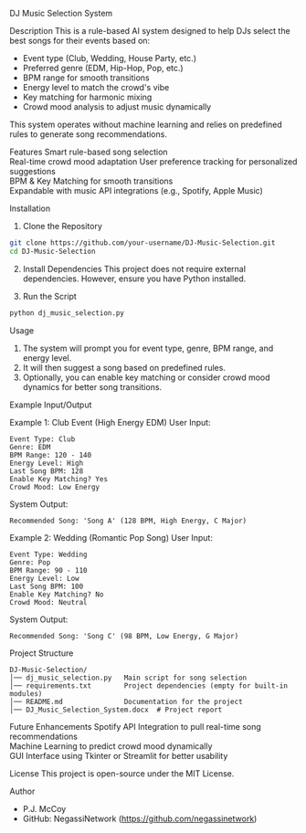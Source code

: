 DJ Music Selection System

Description
This is a rule-based AI system designed to help DJs select the best songs for their events based on:
- Event type (Club, Wedding, House Party, etc.)
- Preferred genre (EDM, Hip-Hop, Pop, etc.)
- BPM range for smooth transitions
- Energy level to match the crowd's vibe
- Key matching for harmonic mixing
- Crowd mood analysis to adjust music dynamically

This system operates without machine learning and relies on predefined rules to generate song recommendations.

Features
Smart rule-based song selection  
Real-time crowd mood adaptation
User preference tracking for personalized suggestions  
BPM & Key Matching for smooth transitions  
Expandable with music API integrations (e.g., Spotify, Apple Music)  

Installation
1. Clone the Repository
```bash
git clone https://github.com/your-username/DJ-Music-Selection.git
cd DJ-Music-Selection
```

2. Install Dependencies
This project does not require external dependencies. However, ensure you have Python installed.

3. Run the Script
```bash
python dj_music_selection.py
```

Usage
1. The system will prompt you for event type, genre, BPM range, and energy level.
2. It will then suggest a song based on predefined rules.
3. Optionally, you can enable key matching or consider crowd mood dynamics for better song transitions.

Example Input/Output

Example 1: Club Event (High Energy EDM)
User Input:
```
Event Type: Club
Genre: EDM
BPM Range: 120 - 140
Energy Level: High
Last Song BPM: 128
Enable Key Matching? Yes
Crowd Mood: Low Energy
```

System Output:
```
Recommended Song: 'Song A' (128 BPM, High Energy, C Major)
```

Example 2: Wedding (Romantic Pop Song)
User Input:
```
Event Type: Wedding
Genre: Pop
BPM Range: 90 - 110
Energy Level: Low
Last Song BPM: 100
Enable Key Matching? No
Crowd Mood: Neutral
```

System Output:
```
Recommended Song: 'Song C' (98 BPM, Low Energy, G Major)
```

Project Structure
```
DJ-Music-Selection/
│── dj_music_selection.py   Main script for song selection
│── requirements.txt        Project dependencies (empty for built-in modules)
│── README.md               Documentation for the project
│── DJ_Music_Selection_System.docx  # Project report
```

Future Enhancements
Spotify API Integration to pull real-time song recommendations  
Machine Learning to predict crowd mood dynamically  
GUI Interface using Tkinter or Streamlit for better usability  

License
This project is open-source under the MIT License.

Author
- P.J. McCoy
- GitHub: NegassiNetwork (https://github.com/negassinetwork)
